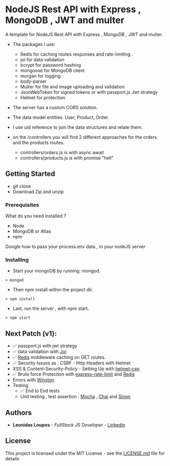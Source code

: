 # NodeJS Rest API with Express , MongoDB , JWT and multer

A template for NodeJS Rest API with Express , MongoDB , JWT and multer.

- The packages I use:
  - Redis for caching routes responses and rate-limiting .
  - joi for data validation
  - bcrypt for password hashing
  - mongoose for MongoDB client
  - morgan for logging
  - body-parser
  - Multer for file and image uploading and validation 
  - JsonWebToken for signed tokens or with passport.js Jwt strategy
  - Helmet for protection

- The server has a custom CORS solution.

- The data model entities: User, Product, Order.

- I use uid reference to join the data structures and relate them. 

- on the /controllers you will find 2 different approaches for the orders and the products routes.
  - controllers/orders.js is with async await
  - controllers/products.js is with promise "hell"

## Getting Started

 - git clone
 - Download Zip and unzip
 
### Prerequisites

What do you need installed ? 
  - Node 
  - MongoDB or Atlas
  - npm 

Google how to pass your process.env data , in your nodeJS server

### Installing

 - Start your mongoDB by running: mongod.
```
> mongod
```

 - Then npm install within the project dir.

```
> npm install
```

 - Last, run the server , with npm start.

```
> npm start
```

## Next Patch (v1):

   - :white_check_mark: passport.js with jwt strategy
   - :white_check_mark: data validation with [Joi](https://www.npmjs.com/package/joi)
   - :white_check_mark: [Redis](https://www.npmjs.com/package/redis) middleware caching on GET routes.
   - :white_check_mark: Security Issues as : CSRF - Http Headers with Helmet
   - XSS & Content-Security-Policy - Setting Up with [helmet-csp](https://www.npmjs.com/package/helmet-csp)
   - :white_check_mark: Brute force Protection with [express-rate-limit](https://www.npmjs.com/package/express-rate-limit) and [Redis](https://www.npmjs.com/package/redis)
   - Errors with [Winston](https://www.npmjs.com/package/winston)
   - Testing 
     - :white_check_mark: End to End tests  
     - Unit testing , test assertion : [Mocha](https://www.npmjs.com/package/mocha) , [Chai](https://www.npmjs.com/package/chai) and [Sinon](https://www.npmjs.com/package/sinon)
  
## Authors

* **Leonidas Loupos** - *FullStack JS Developer* - [LinkedIn](https://www.linkedin.com/in/leo-loupos/)


## License

This project is licensed under the MIT License - see the [LICENSE.md](LICENSE.md) file for details

